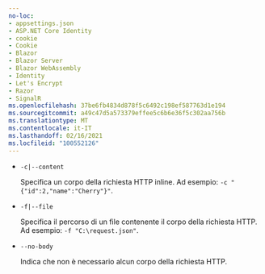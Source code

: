 ```yaml
---
no-loc:
- appsettings.json
- ASP.NET Core Identity
- cookie
- Cookie
- Blazor
- Blazor Server
- Blazor WebAssembly
- Identity
- Let's Encrypt
- Razor
- SignalR
ms.openlocfilehash: 37be6fb4834d878f5c6492c198ef587763d1e194
ms.sourcegitcommit: a49c47d5a573379effee5c6b6e36f5c302aa756b
ms.translationtype: MT
ms.contentlocale: it-IT
ms.lasthandoff: 02/16/2021
ms.locfileid: "100552126"
---
```

* `-c|--content`

  Specifica un corpo della richiesta HTTP inline. Ad esempio: `-c "{"id":2,"name":"Cherry"}"`.

* `-f|--file`

  Specifica il percorso di un file contenente il corpo della richiesta HTTP. Ad esempio: `-f "C:\request.json"`.

* `--no-body`

  Indica che non è necessario alcun corpo della richiesta HTTP.
